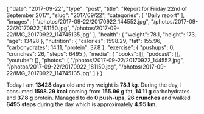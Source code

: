 {
    "date": "2017-09-22",
    "type": "post",
    "title": "Report for Friday 22nd of September 2017",
    "slug": "2017\/09\/22",
    "categories": [
        "Daily report"
    ],
    "images": [
        "\/photos\/2017-09-22\/20170922_144552.jpg",
        "\/photos\/2017-09-22\/20170922_181150.jpg",
        "\/photos\/2017-09-22\/IMG_20170922_114745135.jpg"
    ],
    "health": {
        "weight": 78.1,
        "height": 173,
        "age": 13428
    },
    "nutrition": {
        "calories": 1598.29,
        "fat": 155.96,
        "carbohydrates": 14.11,
        "protein": 37.8
    },
    "exercise": {
        "pushups": 0,
        "crunches": 26,
        "steps": 6495
    },
    "media": {
        "books": [],
        "podcast": [],
        "youtube": [],
        "photos": [
            "\/photos\/2017-09-22\/20170922_144552.jpg",
            "\/photos\/2017-09-22\/20170922_181150.jpg",
            "\/photos\/2017-09-22\/IMG_20170922_114745135.jpg"
        ]
    }
}

Today I am <strong>13428 days</strong> old and my weight is <strong>78.1 kg</strong>. During the day, I consumed <strong>1598.29 kcal</strong> coming from <strong>155.96 g</strong> fat, <strong>14.11 g</strong> carbohydrates and <strong>37.8 g</strong> protein. Managed to do <strong>0 push-ups</strong>, <strong>26 crunches</strong> and walked <strong>6495 steps</strong> during the day which is approximately <strong>4.95 km</strong>.
